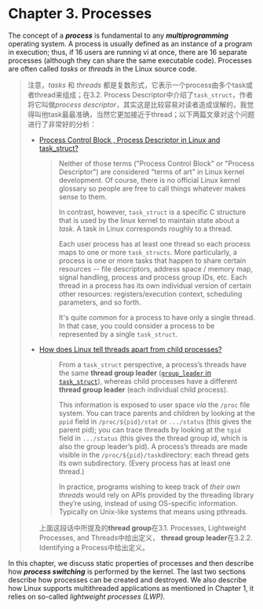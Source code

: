 # Chapter 3. Processes

The concept of a ***process*** is fundamental to any ***multiprogramming*** operating system. A process is usually defined as an instance of a program in execution; thus, if 16 users are running vi at once, there are 16 separate processes (although they can share the same executable code). Processes are often called *tasks* or *threads* in the Linux source code.

> 注意，*tasks* 和 *threads* 都是复数形式，它表示一个process由多个task或者thread来组成；在3.2. Process Descriptor中介绍了`task_struct`，作者将它叫做*process descriptor*，其实这是比较容易对读者造成误解的，我觉得叫他task最最准确，当然它更加接近于thread；以下两篇文章对这个问题进行了非常好的分析：
>
> - [Process Control Block , Process Descriptor in Linux and task_struct?](https://stackoverflow.com/questions/47832778/process-control-block-process-descriptor-in-linux-and-task-struct)
>
>   > Neither of those terms ("Process Control Block" or "Process Descriptor") are considered "terms of art" in Linux kernel development. Of course, there is no official Linux kernel glossary so people are free to call things whatever makes sense to them.
>   >
>   > In contrast, however, `task_struct` is a specific C structure that is used by the linux kernel to maintain state about a *task*. A task in Linux corresponds roughly to a thread.
>   >
>   > Each user process has at least one thread so each process maps to one or more `task_structs`. More particularly, a process is one or more tasks that happen to share certain resources -- file descriptors, address space / memory map, signal handling, process and process group IDs, etc. Each thread in a process has its own individual version of certain other resources: registers/execution context, scheduling parameters, and so forth.
>   >
>   > It's quite common for a process to have only a single thread. In that case, you could consider a process to be represented by a single `task_struct`.
>
> - [How does Linux tell threads apart from child processes?](https://unix.stackexchange.com/questions/434092/how-does-linux-tell-threads-apart-from-child-processes)
>
>   > From a `task_struct` perspective, a process’s threads have the same **thread group leader** ([`group_leader` in `task_struct`](https://git.kernel.org/pub/scm/linux/kernel/git/torvalds/linux.git/tree/include/linux/sched.h#n697)), whereas child processes have a different **thread group leader** (each individual child process).
>   >
>   > This information is exposed to user space *via* the `/proc` file system. You can trace parents and children by looking at the `ppid` field in `/proc/${pid}/stat` or `.../status` (this gives the parent pid); you can trace threads by looking at the `tgid` field in `.../status` (this gives the thread group id, which is also the group leader’s pid). A process’s threads are made visible in the `/proc/${pid}/task`directory: each thread gets its own subdirectory. (Every process has at least one thread.)
>   >
>   > In practice, programs wishing to keep track of *their own threads* would rely on APIs provided by the threading library they’re using, instead of using OS-specific information. Typically on Unix-like systems that means using pthreads.
>
>   上面这段话中所提及的**thread group**在3.1. Processes, Lightweight Processes, and Threads中给出定义， **thread group leader**在3.2.2. Identifying a Process中给出定义。

In this chapter, we discuss static properties of processes and then describe how ***process switching*** is performed by the kernel. The last two sections describe how processes can be created and destroyed. We also describe how Linux supports multithreaded applications as mentioned in Chapter 1, it relies on so-called *lightweight processes (LWP)*.